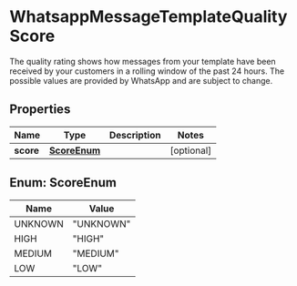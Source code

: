 

# WhatsappMessageTemplateQualityScore

The quality rating shows how messages from your template have been received by your customers in a rolling window of the past 24 hours. The possible values are provided by WhatsApp and are subject to change.

## Properties

| Name | Type | Description | Notes |
|------------ | ------------- | ------------- | -------------|
|**score** | [**ScoreEnum**](#ScoreEnum) |  |  [optional] |



## Enum: ScoreEnum

| Name | Value |
|---- | -----|
| UNKNOWN | &quot;UNKNOWN&quot; |
| HIGH | &quot;HIGH&quot; |
| MEDIUM | &quot;MEDIUM&quot; |
| LOW | &quot;LOW&quot; |



